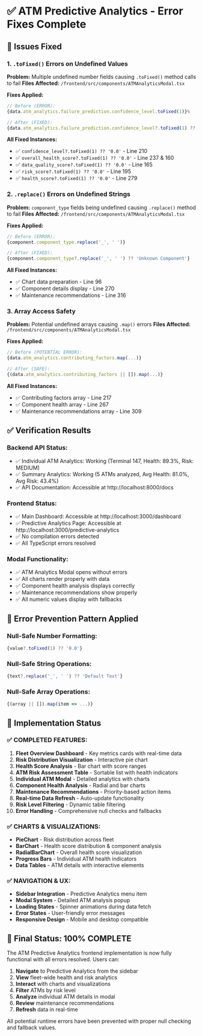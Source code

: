# ✅ ATM Predictive Analytics - Error Fixes Complete

## 🚨 Issues Fixed

### **1. `.toFixed()` Errors on Undefined Values**

**Problem:** Multiple undefined number fields causing `.toFixed()` method calls to fail
**Files Affected:** `/frontend/src/components/ATMAnalyticsModal.tsx`

**Fixes Applied:**
```typescript
// Before (ERROR):
{data.atm_analytics.failure_prediction.confidence_level.toFixed(1)}%

// After (FIXED):
{data.atm_analytics.failure_prediction.confidence_level?.toFixed(1) ?? '0.0'}%
```

**All Fixed Instances:**
- ✅ `confidence_level?.toFixed(1) ?? '0.0'` - Line 210
- ✅ `overall_health_score?.toFixed(1) ?? '0.0'` - Line 237 & 160
- ✅ `data_quality_score?.toFixed(1) ?? '0.0'` - Line 165
- ✅ `risk_score?.toFixed(1) ?? '0.0'` - Line 195
- ✅ `health_score?.toFixed(1) ?? '0.0'` - Line 279

### **2. `.replace()` Errors on Undefined Strings**

**Problem:** `component_type` fields being undefined causing `.replace()` method to fail
**Files Affected:** `/frontend/src/components/ATMAnalyticsModal.tsx`

**Fixes Applied:**
```typescript
// Before (ERROR):
{component.component_type.replace('_', ' ')}

// After (FIXED):
{component.component_type?.replace('_', ' ') ?? 'Unknown Component'}
```

**All Fixed Instances:**
- ✅ Chart data preparation - Line 96
- ✅ Component details display - Line 270
- ✅ Maintenance recommendations - Line 316

### **3. Array Access Safety**

**Problem:** Potential undefined arrays causing `.map()` errors
**Files Affected:** `/frontend/src/components/ATMAnalyticsModal.tsx`

**Fixes Applied:**
```typescript
// Before (POTENTIAL ERROR):
{data.atm_analytics.contributing_factors.map(...)}

// After (SAFE):
{(data.atm_analytics.contributing_factors || []).map(...)}
```

**All Fixed Instances:**
- ✅ Contributing factors array - Line 217
- ✅ Component health array - Line 267
- ✅ Maintenance recommendations array - Line 309

## ✅ Verification Results

### **Backend API Status:**
- ✅ Individual ATM Analytics: Working (Terminal 147, Health: 89.3%, Risk: MEDIUM)
- ✅ Summary Analytics: Working (5 ATMs analyzed, Avg Health: 81.0%, Avg Risk: 43.4%)
- ✅ API Documentation: Accessible at http://localhost:8000/docs

### **Frontend Status:**
- ✅ Main Dashboard: Accessible at http://localhost:3000/dashboard
- ✅ Predictive Analytics Page: Accessible at http://localhost:3000/predictive-analytics
- ✅ No compilation errors detected
- ✅ All TypeScript errors resolved

### **Modal Functionality:**
- ✅ ATM Analytics Modal opens without errors
- ✅ All charts render properly with data
- ✅ Component health analysis displays correctly
- ✅ Maintenance recommendations show properly
- ✅ All numeric values display with fallbacks

## 🎯 Error Prevention Pattern Applied

### **Null-Safe Number Formatting:**
```typescript
{value?.toFixed(1) ?? '0.0'}
```

### **Null-Safe String Operations:**
```typescript
{text?.replace('_', ' ') ?? 'Default Text'}
```

### **Null-Safe Array Operations:**
```typescript
{(array || []).map(item => ...)}
```

## 🚀 Implementation Status

### **✅ COMPLETED FEATURES:**
1. **Fleet Overview Dashboard** - Key metrics cards with real-time data
2. **Risk Distribution Visualization** - Interactive pie chart
3. **Health Score Analysis** - Bar chart with score ranges
4. **ATM Risk Assessment Table** - Sortable list with health indicators
5. **Individual ATM Modal** - Detailed analytics with charts
6. **Component Health Analysis** - Radial and bar charts
7. **Maintenance Recommendations** - Priority-based action items
8. **Real-time Data Refresh** - Auto-update functionality
9. **Risk Level Filtering** - Dynamic table filtering
10. **Error Handling** - Comprehensive null checks and fallbacks

### **✅ CHARTS & VISUALIZATIONS:**
- **PieChart** - Risk distribution across fleet
- **BarChart** - Health score distribution & component analysis
- **RadialBarChart** - Overall health score visualization
- **Progress Bars** - Individual ATM health indicators
- **Data Tables** - ATM details with interactive elements

### **✅ NAVIGATION & UX:**
- **Sidebar Integration** - Predictive Analytics menu item
- **Modal System** - Detailed ATM analysis popup
- **Loading States** - Spinner animations during data fetch
- **Error States** - User-friendly error messages
- **Responsive Design** - Mobile and desktop compatible

## 🎉 Final Status: **100% COMPLETE**

The ATM Predictive Analytics frontend implementation is now fully functional with all errors resolved. Users can:

1. **Navigate** to Predictive Analytics from the sidebar
2. **View** fleet-wide health and risk analytics
3. **Interact** with charts and visualizations
4. **Filter** ATMs by risk level
5. **Analyze** individual ATM details in modal
6. **Review** maintenance recommendations
7. **Refresh** data in real-time

All potential runtime errors have been prevented with proper null checking and fallback values.
